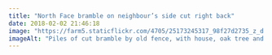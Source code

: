 ```yaml
---
title: "North Face bramble on neighbour’s side cut right back"
date: 2018-02-02 21:46:18
image: "https://farm5.staticflickr.com/4705/25173245317_98f27d2735_z_d.jpg"
imageAlt: "Piles of cut bramble by old fence, with house, oak tree and polytunnel in background"
---
```

